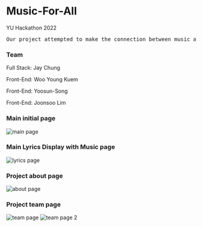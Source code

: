 # Music-For-All

YU Hackathon 2022

<pre>
Our project attempted to make the connection between music and those who can’t listen to music and its messages due to their physical disabilities.   It is specifically for those who might want to deliver a song’s message to someone who can not hear- through sign language. Lyrics of a song is translated into sign language with pictures to follow. This way you can now “sing” to someone who can not hear singing.
</pre>

### Team
Full Stack: Jay Chung

Front-End: Woo Young Kuem

Front-End: Yoosun-Song

Front-End: Joonsoo Lim

### Main initial page
![main page](https://user-images.githubusercontent.com/79100627/154785943-5708ced7-9180-4644-8b13-f74d3fc07f76.jpg)

### Main Lyrics Display with Music page
![lyrics page](https://user-images.githubusercontent.com/79100627/154785941-f298304a-db27-430e-8b34-896603de054a.jpg)

### Project about page
![about page](https://user-images.githubusercontent.com/79100627/154785942-924db21f-9754-4950-a1ec-d6dc881a9d98.jpg)

### Project team page
![team page](https://user-images.githubusercontent.com/79100627/154785949-c230fee9-c3f8-4517-8c07-c5893561745e.jpg)
![team page 2](https://user-images.githubusercontent.com/79100627/154785948-5d92fa46-677f-48fe-9fa1-f54e10d12c1e.jpg)






